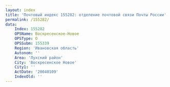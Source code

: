 ```yaml
---
layout: index
title: 'Почтовый индекс 155282: отделение почтовой связи Почты России'
permalink: /155282/
data:
    Index: 155282
    OPSName: Воскресенское-Новое
    OPSType: О
    OPSSubm: 155339
    Region: 'Ивановская область'
    Autonom: ''
    Area: 'Лухский район'
    City: 'Воскресенское Новое'
    City1: ''
    ActDate: '20040109'
    IndexOld: ''
---
```

